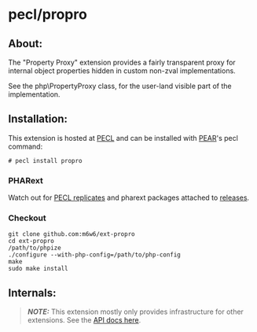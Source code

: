 # pecl/propro

## About:

The "Property Proxy" extension provides a fairly transparent proxy for internal object properties hidden in custom non-zval implementations.

See the php\PropertyProxy class, for the user-land visible part of the implementation.

## Installation:

This extension is hosted at [PECL](http://pecl.php.net) and can be installed with [PEAR](http://pear.php.net)'s pecl command:

    # pecl install propro

### PHARext

Watch out for [PECL replicates](https://replicator.pharext.org?propro)
and pharext packages attached to [releases](https://github.com/m6w6/ext-propro/releases).

### Checkout

	git clone github.com:m6w6/ext-propro
	cd ext-propro
	/path/to/phpize
	./configure --with-php-config=/path/to/php-config
	make
	sudo make install

## Internals:

> ***NOTE:***
  This extension mostly only provides infrastructure for other extensions.
  See the [API docs here](http://m6w6.github.io/ext-propro/master/).
